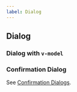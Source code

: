 ```yaml
---
label: Dialog
---
```


## Dialog

<ComponentMeta name="NDialog" />

### Dialog with `v-model`

<ComponentDemo name="DefaultDialog" />

### Confirmation Dialog

See [Confirmation Dialogs](../plugins/Confirm.md).
